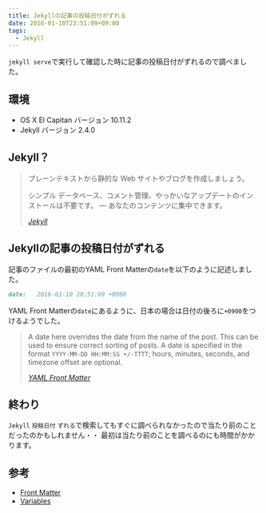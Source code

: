 ```yaml
---
title: Jekyllの記事の投稿日付がずれる
date: 2016-01-10T23:51:09+09:00
tags:
  - Jekyll
---
```


`jekyll serve`で実行して確認した時に記事の投稿日付がずれるので調べました。

<!-- more -->

## 環境

* OS X El Capitan バージョン 10.11.2
* Jekyll バージョン 2.4.0

## Jekyll？

> プレーンテキストから静的な Web サイトやブログを作成しましょう。
>
> シンプル
> データベース、コメント管理、やっかいなアップデートのインストールは不要です。 — あなたのコンテンツに集中できます。
>
> <cite>[Jekyll](http://jekyllrb-ja.github.io)</cite>

## Jekyllの記事の投稿日付がずれる

記事のファイルの最初のYAML Front Matterの`date`を以下のように記述しました。

```markdown
date:   2016-01-10 20:51:09 +0900
```

YAML Front Matterの`date`にあるように、日本の場合は日付の後ろに`+0900`をつけるようでした。

> A date here overrides the date from the name of the post. This can be used to ensure correct sorting of posts. A date is specified in the format `YYYY-MM-DD HH:MM:SS +/-TTTT`; hours, minutes, seconds, and timezone offset are optional.
>
> <cite>[YAML Front Matter](http://jekyllrb.com/docs/frontmatter/#predefined-variables-for-posts)</cite>

## 終わり

`Jekyll` `投稿日付` `ずれる`で検索してもすぐに調べられなかったので当たり前のことだったのかもしれません・・
最初は当たり前のことを調べるのにも時間がかかります。

## 参考

* [Front Matter](http://jekyllrb.com/docs/frontmatter/)
* [Variables](http://jekyllrb.com/docs/variables/)

